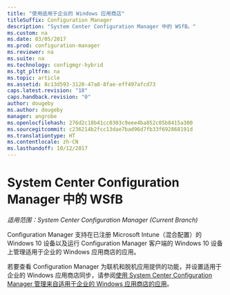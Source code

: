 ```yaml
---
title: "使用适用于企业的 Windows 应用商店"
titleSuffix: Configuration Manager
description: "System Center Configuration Manager 中的 WSfB。"
ms.custom: na
ms.date: 03/05/2017
ms.prod: configuration-manager
ms.reviewer: na
ms.suite: na
ms.technology: configmgr-hybrid
ms.tgt_pltfrm: na
ms.topic: article
ms.assetid: 8c13d593-3120-47a8-8fae-eff497afcd73
caps.latest.revision: "18"
caps.handback.revision: "0"
author: dougeby
ms.author: dougeby
manager: angrobe
ms.openlocfilehash: 276d2c18b41cc0303c9eee4ba852c05b8415a300
ms.sourcegitcommit: c236214b2fcc13dae7bad96d7fb33f692868191d
ms.translationtype: HT
ms.contentlocale: zh-CN
ms.lasthandoff: 10/12/2017
---
```

# <a name="wsfb-in-system-center-configuration-manager"></a>System Center Configuration Manager 中的 WSfB

*适用范围：System Center Configuration Manager (Current Branch)*

Configuration Manager 支持在已注册 Microsoft Intune（混合配置）的 Windows 10 设备以及运行 Configuration Manager 客户端的 Windows 10 设备上管理适用于企业的 Windows 应用商店的应用。

若要查看 Configuration Manager 为联机和脱机应用提供的功能，并设置适用于企业的 Windows 应用商店同步，请参阅[使用 System Center Configuration Manager 管理来自适用于企业的 Windows 应用商店的应用](../../apps/deploy-use/manage-apps-from-the-windows-store-for-business.md)。
